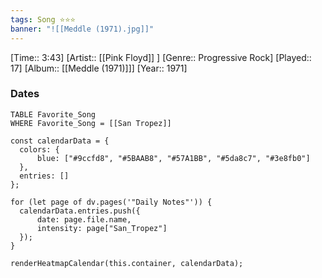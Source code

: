 ```yaml
---
tags: Song ⭐⭐⭐ 
banner: "![[Meddle (1971).jpg]]"
---
```

[Time:: 3:43]
[Artist:: [[Pink Floyd]] ]
[Genre:: Progressive Rock]
[Played:: 17]
[Album:: [[Meddle (1971)]]]
[Year:: 1971]
### Dates
````dataview
TABLE Favorite_Song
WHERE Favorite_Song = [[San Tropez]]
````
  ```dataviewjs
const calendarData = { 
	colors: { 
		blue: ["#9ccfd8", "#5BAAB8", "#57A1BB", "#5da8c7", "#3e8fb0"] 
	}, 
	entries: [] 
}; 

for (let page of dv.pages('"Daily Notes"')) { 
	calendarData.entries.push({ 
		date: page.file.name, 
		intensity: page["San_Tropez"]
	}); 
} 

renderHeatmapCalendar(this.container, calendarData);
```
